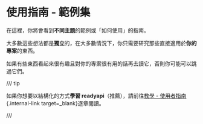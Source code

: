 # 使用指南 - 範例集

在這裡，你將會看到**不同主題**的範例或「如何使用」的指南。

大多數這些想法都是**獨立**的，在大多數情況下，你只需要研究那些直接適用於**你的專案**的東西。

如果有些東西看起來很有趣且對你的專案很有用的話再去讀它，否則你可能可以跳過它們。

/// tip

如果你想要以結構化的方式**學習 readyapi**（推薦），請前往[教學 - 使用者指南](../tutorial/index.md){.internal-link target=_blank}逐章閱讀。

///
